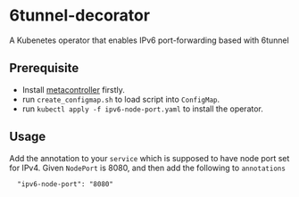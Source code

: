 # 6tunnel-decorator
A Kubenetes operator that enables IPv6 port-forwarding based with 6tunnel

## Prerequisite
 - Install [metacontroller](https://metacontroller.app/) firstly.
 - run `create_configmap.sh` to load script into `ConfigMap`.
 - run `kubectl apply -f ipv6-node-port.yaml` to install the operator.

## Usage
Add the annotation to your `service` which is supposed to have node port set for IPv4. 
Given `NodePort` is 8080, and then add the following to `annotations`
```
  "ipv6-node-port": "8080"
```
